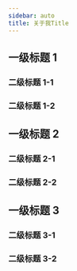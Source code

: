 ```yaml
---
sidebar: auto
title: 关于我Title
---
```


## 一级标题 1
### 二级标题 1-1
### 二级标题 1-2

## 一级标题 2
### 二级标题 2-1
### 二级标题 2-2

## 一级标题 3
### 二级标题 3-1
### 二级标题 3-2

